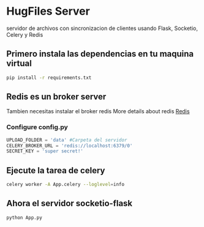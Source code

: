 # HugFiles Server
servidor de archivos con sincronizacion de clientes usando Flask, Socketio, Celery y Redis

## Primero instala las dependencias en tu maquina virtual 
```bash
pip install -r requirements.txt
```

## Redis es un broker server 
Tambien necesitas instalar el broker redis
More details about redis [Redis](https://redis.io/)

### Configure config.py 

```python
UPLOAD_FOLDER = 'data' #Carpeta del servidor
CELERY_BROKER_URL = 'redis://localhost:6379/0'
SECRET_KEY = 'super secret!'
```

## Ejecute la tarea de celery 
```bash
celery worker -A App.celery --loglevel=info
```

## Ahora el servidor socketio-flask
```bash
python App.py 
``` 